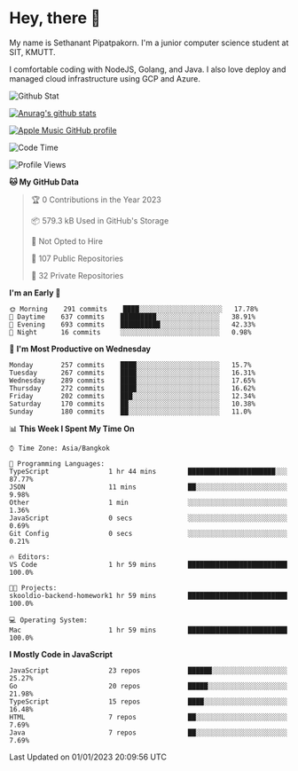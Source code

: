 # Hey, there 🙌
My name is Sethanant Pipatpakorn. I'm a junior computer science student at SIT, KMUTT.

I comfortable coding with NodeJS, Golang, and Java. I also love deploy and managed cloud infrastructure using GCP and Azure.

![Github Stat](https://github-profile-summary-cards.vercel.app/api/cards/profile-details?username=thetkpark&theme=dracula)

[![Anurag's github stats](https://github-readme-stats.vercel.app/api?username=thetkpark&count_private=true&show_icons=true&theme=tokyonight)](https://github.com/anuraghazra/github-readme-stats)

[![Apple Music GitHub profile](https://apple-music-github-profile.rayriffy.com/theme/light.svg?uid=000347.6120fcbefcb74cd59d65c108cc315787.1333)](https://github.com/rayriffy/apple-music-github-profile)

<!--START_SECTION:waka-->
![Code Time](http://img.shields.io/badge/Code%20Time-953%20hrs%203%20mins-blue)

![Profile Views](http://img.shields.io/badge/Profile%20Views-2-blue)

**🐱 My GitHub Data** 

> 🏆 0 Contributions in the Year 2023
 > 
> 📦 579.3 kB Used in GitHub's Storage 
 > 
> 🚫 Not Opted to Hire
 > 
> 📜 107 Public Repositories 
 > 
> 🔑 32 Private Repositories  
 > 
**I'm an Early 🐤** 

```text
🌞 Morning    291 commits    ████░░░░░░░░░░░░░░░░░░░░░   17.78% 
🌆 Daytime    637 commits    █████████░░░░░░░░░░░░░░░░   38.91% 
🌃 Evening    693 commits    ██████████░░░░░░░░░░░░░░░   42.33% 
🌙 Night      16 commits     ░░░░░░░░░░░░░░░░░░░░░░░░░   0.98%

```
📅 **I'm Most Productive on Wednesday** 

```text
Monday       257 commits    ████░░░░░░░░░░░░░░░░░░░░░   15.7% 
Tuesday      267 commits    ████░░░░░░░░░░░░░░░░░░░░░   16.31% 
Wednesday    289 commits    ████░░░░░░░░░░░░░░░░░░░░░   17.65% 
Thursday     272 commits    ████░░░░░░░░░░░░░░░░░░░░░   16.62% 
Friday       202 commits    ███░░░░░░░░░░░░░░░░░░░░░░   12.34% 
Saturday     170 commits    ██░░░░░░░░░░░░░░░░░░░░░░░   10.38% 
Sunday       180 commits    ██░░░░░░░░░░░░░░░░░░░░░░░   11.0%

```


📊 **This Week I Spent My Time On** 

```text
⌚︎ Time Zone: Asia/Bangkok

💬 Programming Languages: 
TypeScript               1 hr 44 mins        ██████████████████████░░░   87.77% 
JSON                     11 mins             ██░░░░░░░░░░░░░░░░░░░░░░░   9.98% 
Other                    1 min               ░░░░░░░░░░░░░░░░░░░░░░░░░   1.36% 
JavaScript               0 secs              ░░░░░░░░░░░░░░░░░░░░░░░░░   0.69% 
Git Config               0 secs              ░░░░░░░░░░░░░░░░░░░░░░░░░   0.21%

🔥 Editors: 
VS Code                  1 hr 59 mins        █████████████████████████   100.0%

🐱‍💻 Projects: 
skooldio-backend-homework1 hr 59 mins        █████████████████████████   100.0%

💻 Operating System: 
Mac                      1 hr 59 mins        █████████████████████████   100.0%

```

**I Mostly Code in JavaScript** 

```text
JavaScript               23 repos            ██████░░░░░░░░░░░░░░░░░░░   25.27% 
Go                       20 repos            █████░░░░░░░░░░░░░░░░░░░░   21.98% 
TypeScript               15 repos            ████░░░░░░░░░░░░░░░░░░░░░   16.48% 
HTML                     7 repos             ██░░░░░░░░░░░░░░░░░░░░░░░   7.69% 
Java                     7 repos             ██░░░░░░░░░░░░░░░░░░░░░░░   7.69%

```



 Last Updated on 01/01/2023 20:09:56 UTC
<!--END_SECTION:waka-->
